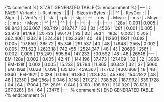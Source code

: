 {% comment %}
   START GENERATED TABLE
{% endcomment %}
|---
| : FAEST Variant : |  : Runtimes :  \|\|\|\|\||  : Sizes in Bytes :  \|\|
| ^^         | : KeyGen : \| | : Sign : \| | : Verify : \| | : sk : | : pk : | : sig :
| ^^         | : ms : | : Mcyc : | : ms : | : Mcyc : | : ms : | : Mcyc : | ^^ | ^^ | ^^
|:-|-:|-:|-:|-:|-:|-:|-:|-:|-:
| 128s    | 0.001 | 0.005 |  98.843 | 336.067 |  93.749 |  318.747 | 32 | 32 |  4506
| 128f    | 0.001 | 0.005 |  23.873 |  81.169 |  20.433 |   69.474 | 32 | 32 |  5924
| 192s    | 0.002 | 0.005 | 362.406 | 1232.18 | 324.491 | 1103.269 | 40 | 48 | 11260
| 192f    | 0.002 | 0.005 | 107.859 |  366.72 |  85.746 |  291.537 | 40 | 48 | 14948
| 256s    | 0.002 | 0.005 | 771.523 | 2623.18 | 742.455 | 2524.347 | 48 | 48 | 20696
| 256f    | 0.002 | 0.005 | 175.249 |  595.84 | 147.233 |  500.592 | 48 | 48 | 26548
|---
| EM-128s | 0.002 | 0.005 |  42.411 | 144.196 |  37.473 |  127.409 | 32 | 32 |  3906
| EM-128f | 0.002 | 0.005 |  15.233 |  51.794 |  11.865 |   40.342 | 32 | 32 |  5060
| EM-192s | 0.028 | 0.096 | 135.106 | 459.360 | 117.702 | 400.1868 | 48 | 48 |  9340
| EM-192f | 0.028 | 0.096 |  61.360 | 208.624 |  45.368 | 154.2522 | 48 | 48 | 12380
| EM-256s | 0.046 | 0.158 | 217.212 | 738.520 | 187.992 | 639.1728 | 64 | 64 | 17984
| EM-256f | 0.046 | 0.158 | 105.891 | 360.029 |  78.538 | 267.0285 | 64 | 64 | 23476
|---
{% comment %}
   END GENERATED TABLE
{% endcomment %}
